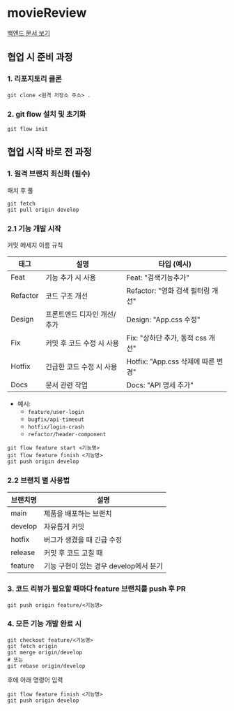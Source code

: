 # movieReview

[백엔드 문서 보기](movie/movie-review-server/README_backend.md)

## 협업 시 준비 과정 

### 1. 리포지토리 클론
   
```
git clone <원격 저장소 주소> .
```

### 2. git flow 설치 및 초기화

```
git flow init
```

## 협업 시작 바로 전 과정 

### 1. 원격 브랜치 최신화 (필수)

패치 후 풀

```
git fetch
git pull origin develop
```

### 2.1 기능 개발 시작

커밋 메세지 이름 규칙

| 태그      | 설명                         | 타입 (예시)                      |
|-----------|------------------------------|---------------------------------|
| Feat      | 기능 추가 시 사용             | Feat: "검색기능추가"             |
| Refactor  | 코드 구조 개선                | Refactor: "영화 검색 필터링 개선" |
| Design    | 프론트엔드 디자인 개선/추가  | Design: "App.css 수정"           |
| Fix       | 커밋 후 코드 수정 시 사용    | Fix: "상하단 추가, 동적 css 개선" |
| Hotfix    | 긴급한 코드 수정 시 사용     | Hotfix: "App.css 삭제에 따른 변경"|
| Docs      | 문서 관련 작업               | Docs: "API 명세 추가"            |


- 예시:
    - `feature/user-login`
    - `bugfix/api-timeout`
    - `hotfix/login-crash`
    - `refactor/header-component`
      
```
git flow feature start <기능명>
git flow feature finish <기능명>
git push origin develop
```

### 2.2 브랜치 별 사용법

| 브랜치명   | 설명                                      |
|-----------|-------------------------------------------|
| main      | 제품을 배포하는 브랜치                    |
| develop   | 자유롭게 커밋                             |
| hotfix    | 버그가 생겼을 때 긴급 수정                |
| release   | 커밋 후 코드 고칠 때                      |
| feature   | 기능 구현이 있는 경우 develop에서 분기     |



### 3. 코드 리뷰가 필요할 때마다 feature 브랜치를 push 후 PR

```
git push origin feature/<기능명>

```

### 4. 모든 기능 개발 완료 시 
```
git checkout feature/<기능명>
git fetch origin
git merge origin/develop
# 또는
git rebase origin/develop
```
 후에 아래 명령어 입력

```
git flow feature finish <기능명>
git push origin develop

```
